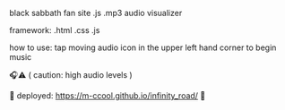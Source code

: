 black sabbath fan site
.js .mp3 audio visualizer

framework:
.html
.css
.js

how to use:
tap moving audio icon in the upper left hand corner to begin music

🎧⚠️ ( caution: high audio levels )

🔗 deployed: https://m-ccool.github.io/infinity_road/ 🔗


